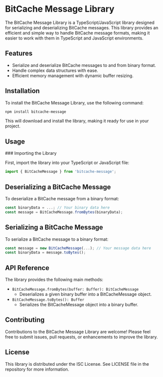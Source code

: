 # BitCache Message Library

The BitCache Message Library is a TypeScript/JavaScript library designed for serializing and deserializing BitCache messages. This library provides an efficient and simple way to handle BitCache message formats, making it easier to work with them in TypeScript and JavaScript environments.

## Features

- Serialize and deserialize BitCache messages to and from binary format.
- Handle complex data structures with ease.
- Efficient memory management with dynamic buffer resizing.

## Installation

To install the BitCache Message Library, use the following command:

```bash
npm install bitcache-message
```

This will download and install the library, making it ready for use in your project.

## Usage

### Importing the Library

First, import the library into your TypeScript or JavaScript file:

```typescript
import { BitCacheMessage } from 'bitcache-message';
```

## Deserializing a BitCache Message

To deserialize a BitCache message from a binary format:

```typescript
const binaryData = ...; // Your binary data here
const message = BitCacheMessage.fromBytes(binaryData);
```

## Serializing a BitCache Message

To serialize a BitCache message to a binary format:

```typescript
const message = new BitCacheMessage(...); // Your message data here
const binaryData = message.toBytes();
```

## API Reference

The library provides the following main methods:

- `BitCacheMessage.fromBytes(buffer: Buffer): BitCacheMessage`
    - Deserializes a given binary buffer into a BitCacheMessage object.
- `BitCacheMessage.toBytes(): Buffer`
    - Serializes the BitCacheMessage object into a binary buffer.

## Contributing

Contributions to the BitCache Message Library are welcome! Please feel free to submit issues, pull requests, or enhancements to improve the library.

## License

This library is distributed under the ISC License. See LICENSE file in the repository for more information.